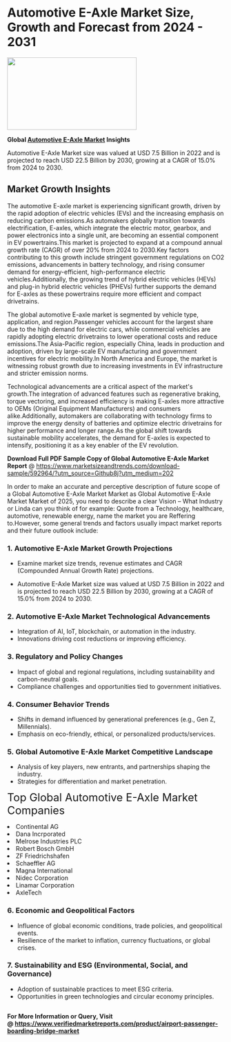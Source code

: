 <H1>Automotive E-Axle Market Size, Growth and Forecast from 2024 - 2031</H1><img class="aligncenter size-medium wp-image-584254" src="https://thirdeyenews.in/wp-content/uploads/2024/09/Global-Market-Research-300x168.jpeg" alt="" width="300" height="168" /><p><strong>Global&nbsp;<a href="https://www.marketsizeandtrends.com/download-sample/592964/?utm_source=Github8j?utm_medium=202">Automotive E-Axle Market</a> Insights</strong></p><p>Automotive E-Axle Market size was valued at USD 7.5 Billion in 2022 and is projected to reach USD 22.5 Billion by 2030, growing at a CAGR of 15.0% from 2024 to 2030.</p><p><h2>Market Growth Insights</h2> <p>The automotive E-axle market is experiencing significant growth, driven by the rapid adoption of electric vehicles (EVs) and the increasing emphasis on reducing carbon emissions.As automakers globally transition towards electrification, E-axles, which integrate the electric motor, gearbox, and power electronics into a single unit, are becoming an essential component in EV powertrains.This market is projected to expand at a compound annual growth rate (CAGR) of over 20% from 2024 to 2030.Key factors contributing to this growth include stringent government regulations on CO2 emissions, advancements in battery technology, and rising consumer demand for energy-efficient, high-performance electric vehicles.Additionally, the growing trend of hybrid electric vehicles (HEVs) and plug-in hybrid electric vehicles (PHEVs) further supports the demand for E-axles as these powertrains require more efficient and compact drivetrains.</p> <p>The global automotive E-axle market is segmented by vehicle type, application, and region.Passenger vehicles account for the largest share due to the high demand for electric cars, while commercial vehicles are rapidly adopting electric drivetrains to lower operational costs and reduce emissions.The Asia-Pacific region, especially China, leads in production and adoption, driven by large-scale EV manufacturing and government incentives for electric mobility.In North America and Europe, the market is witnessing robust growth due to increasing investments in EV infrastructure and stricter emission norms.</p> <p>Technological advancements are a critical aspect of the market's growth.The integration of advanced features such as regenerative braking, torque vectoring, and increased efficiency is making E-axles more attractive to OEMs (Original Equipment Manufacturers) and consumers alike.Additionally, automakers are collaborating with technology firms to improve the energy density of batteries and optimize electric drivetrains for higher performance and longer range.As the global shift towards sustainable mobility accelerates, the demand for E-axles is expected to intensify, positioning it as a key enabler of the EV revolution.</p> <p><span class=""><strong>Download Full PDF Sample Copy of Global Automotive E-Axle Market Report</strong> @ <a href="https://www.marketsizeandtrends.com/download-sample/592964/?utm_source=Github8j?utm_medium=202" target="_blank">https://www.marketsizeandtrends.com/download-sample/592964/?utm_source=Github8j?utm_medium=202</a></span></p><p>In order to make an accurate and perceptive description of future scope of a Global&nbsp;Automotive E-Axle Market Market as Global&nbsp;Automotive E-Axle Market Market of 2025, you need to describe a clear Vision &ndash; What Industry or Linda can you think of for example: Quote from a Technology, healthcare, automotive, renewable energy, name the market you are Reffering to.However, some general trends and factors usually impact market reports and their future outlook include:</p><h3>1.&nbsp;<strong>Automotive E-Axle Market Growth Projections</strong></h3><ul><li>Examine market size trends, revenue estimates and CAGR (Compounded Annual Growth Rate) projections.</li><li><p>Automotive E-Axle Market size was valued at USD 7.5 Billion in 2022 and is projected to reach USD 22.5 Billion by 2030, growing at a CAGR of 15.0% from 2024 to 2030.</p></li></ul><h3>2.&nbsp;<strong>Automotive E-Axle Market Technological Advancements</strong></h3><ul><li>Integration of AI, IoT, blockchain, or automation in the industry.</li><li>Innovations driving cost reductions or improving efficiency.</li></ul><h3>3.&nbsp;<strong>Regulatory and Policy Changes</strong></h3><ul><li>Impact of global and regional regulations, including sustainability and carbon-neutral goals.</li><li>Compliance challenges and opportunities tied to government initiatives.</li></ul><h3>4.&nbsp;<strong>Consumer Behavior Trends</strong></h3><ul><li>Shifts in demand influenced by generational preferences (e.g., Gen Z, Millennials).</li><li>Emphasis on eco-friendly, ethical, or personalized products/services.</li></ul><h3>5.&nbsp;<strong>Global Automotive E-Axle Market Competitive Landscape</strong></h3><ul><li>Analysis of key players, new entrants, and partnerships shaping the industry.</li><li>Strategies for differentiation and market penetration.</li></ul><p data-pm-slice="1 1 []"><span style="color: inherit; font-family: inherit; font-size: 25px;">Top Global Automotive E-Axle Market Companies</span></p><div class="" data-test-id=""><p><li>Continental AG</li><li> Dana Incrporated</li><li> Melrose Industries PLC</li><li> Robert Bosch GmbH</li><li> ZF Friedrichshafen</li><li> Schaeffler AG</li><li> Magna International</li><li> Nidec Corporation</li><li> Linamar Corporation</li><li> AxleTech</li></p></div><h3>6.&nbsp;<strong>Economic and Geopolitical Factors</strong></h3><ul><li>Influence of global economic conditions, trade policies, and geopolitical events.</li><li>Resilience of the market to inflation, currency fluctuations, or global crises.</li></ul><h3>7.&nbsp;<strong>Sustainability and ESG (Environmental, Social, and Governance)</strong></h3><ul><li>Adoption of sustainable practices to meet ESG criteria.</li><li>Opportunities in green technologies and circular economy principles.</li></ul><h2><strong style="font-size: 14px;">For More Information or Query, Visit @&nbsp;</strong><a style="background-color: #ffffff; font-size: 14px;" href="https://www.marketsizeandtrends.com/report/automotive-e-axle-market/" target="_blank">https://www.verifiedmarketreports.com/product/airport-passenger-boarding-bridge-market</a></h2>